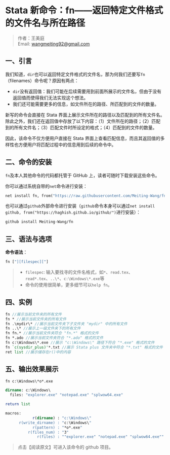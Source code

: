 # Stata 新命令：fn——返回特定文件格式的文件名与所在路径

> 作者：王美庭  
> Email: wangmeiting92@gmail.com

## 一、引言

我们知道，`dir`也可以返回特定文件格式的文件名，那为何我们还要写`fn`（filenames）命令呢？原因有两点：

- `dir`没有返回值：我们可能在后续需要用到前面所展示的文件名，但由于没有返回值而使得我们无法实现这个想法。
- 我们还可能需要更多的信息，如文件所在的路径、所匹配到的文件的数量。

新写的命令会直接在 Stata 界面上展示文件所在的路径以及匹配到的所有文件名。除此之外，我们还在返回值中存放了以下内容：（1）文件所在的路径；（2）匹配到的所有文件名；（3）匹配文件时所设定的格式；（4）匹配到的文件的数量。

因此，该命令不仅方便用户直接在 Stata 界面上查看匹配信息，而且其返回值的多样性也方便用户将匹配过程中的信息用到后续的命令中。

## 二、命令的安装

`fn`及本人其他命令的代码都托管于 GitHub 上，读者可随时下载安装这些命令。

你可以通过系统自带的`net`命令进行安装：

```stata
net install fn, from("https://raw.githubusercontent.com/Meiting-Wang/fn/main")
```

也可以通过`github`外部命令进行安装（`github`命令本身可以通过`net install github, from("https://haghish.github.io/github/")`进行安装）：

```stata
github install Meiting-Wang/fn
```

## 三、语法与选项

**命令语法**：

```stata
fn ["][filespec]["]
```

> - `filespec`: 输入要找寻的文件名格式，如`*`、`read.tex`、`read*.tex`、`..\*`、`c:\Windows\*.exe`等
> - 命令的使用很简单，更多细节可以`help fn`。

## 四、实例

```stata
fn //展示当前文件夹的所有文件
fn * //展示当前文件夹的所有文件
fn .\mydir\* //展示当前文件夹下子文件夹 "mydir" 中的所有文件
fn ..\* //展示上一级文件夹下的所有文件
fn fn.* //展示当前文件夹符合 "fn.*" 格式的文件
fn *.ado //展示当前文件夹符合 "*.ado" 格式的文件
fn c:\Windows\*.exe //展示 "c:\Windows\" 路径下符合 "*.exe" 格式的文件
fn `c(sysdir_plus)'*.txt //展示 Stata plus 文件夹中符合 "*.txt" 格式的文件
ret list //展示储存在r()中的内容
```

## 五、输出效果展示

```stata
fn c:\Windows\*o*.exe
```

```stata
dirname: c:\Windows\
  files: "explorer.exe" "notepad.exe" "splwow64.exe"
```

```stata
return list
```

```stata
macros:
            r(dirname) : "c:\Windows\"
      r(write_dirname) : "c:\Windows\"
            r(pattern) : "*o*.exe"
          r(files_num) : "3"
              r(files) : ""explorer.exe" "notepad.exe" "splwow64.exe""
```

> 点击【阅读原文】可进入该命令的 github 项目。